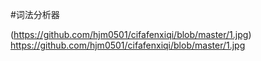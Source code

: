 #词法分析器

(https://github.com/hjm0501/cifafenxiqi/blob/master/1.jpg)
https://github.com/hjm0501/cifafenxiqi/blob/master/1.jpg
 
